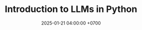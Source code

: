 ---
layout: post
title: "Introduction to LLMs in Python"
date: 2025-01-21 04:00:00 +0700
categories: developing large language models
---